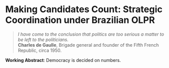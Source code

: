 # Making Candidates Count: Strategic Coordination under Brazilian OLPR

> *I have come to the conclusion that politics are too serious a matter to be left to the politicians.* <br>
> **Charles de Gaulle**, Brigade general and founder of the Fifth French Republic, circa 1950.

**Working Abstract**: Democracy is decided on numbers. 

